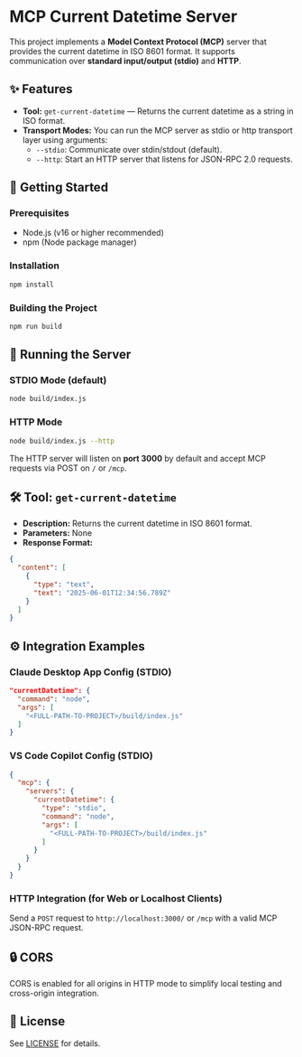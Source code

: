 # MCP Current Datetime Server

This project implements a **Model Context Protocol (MCP)** server that provides the current datetime in ISO 8601 format. It supports communication over **standard input/output (stdio)** and **HTTP**.

## ✨ Features

- **Tool:** `get-current-datetime` — Returns the current datetime as a string in ISO format.
- **Transport Modes:** You can run the MCP server as stdio or http transport layer using arguments:
  - `--stdio`: Communicate over stdin/stdout (default).
  - `--http`: Start an HTTP server that listens for JSON-RPC 2.0 requests.

## 🚀 Getting Started

### Prerequisites

- Node.js (v16 or higher recommended)
- npm (Node package manager)

### Installation

```sh
npm install
```

### Building the Project

```sh
npm run build
```

## 🏁 Running the Server

### STDIO Mode (default)

```sh
node build/index.js
```

### HTTP Mode

```sh
node build/index.js --http
```

The HTTP server will listen on **port 3000** by default and accept MCP requests via POST on `/` or `/mcp`.

## 🛠️ Tool: `get-current-datetime`

- **Description:** Returns the current datetime in ISO 8601 format.
- **Parameters:** None
- **Response Format:**

```json
{
  "content": [
    {
      "type": "text",
      "text": "2025-06-01T12:34:56.789Z"
    }
  ]
}
```

## ⚙️ Integration Examples

### Claude Desktop App Config (STDIO)

```json
"currentDatetime": {
  "command": "node",
  "args": [
    "<FULL-PATH-TO-PROJECT>/build/index.js"
  ]
}
```

### VS Code Copilot Config (STDIO)

```json
{
  "mcp": {
    "servers": {
      "currentDatetime": {
        "type": "stdio",
        "command": "node",
        "args": [
          "<FULL-PATH-TO-PROJECT>/build/index.js"
        ]
      }
    }
  }
}
```

### HTTP Integration (for Web or Localhost Clients)

Send a `POST` request to `http://localhost:3000/` or `/mcp` with a valid MCP JSON-RPC request.

## 🔒 CORS

CORS is enabled for all origins in HTTP mode to simplify local testing and cross-origin integration.

## 📄 License

See [LICENSE](LICENSE) for details.